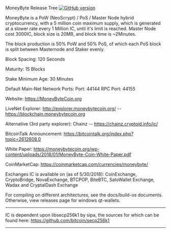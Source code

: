 MoneyByte Release Tree [![GitHub version](https://img.shields.io/badge/Version-1.2.0.0-brightgreen.svg)](https://github.com/moneybytecoin/moneybytecoin)

MoneyByte is a PoW (NeoScrypt) / PoS / Master Node hybrid cryptocurrency, with a 5 million coin maximum supply, which is generated at a slower rate every 1 Million IC, until it's limit is reached. Master Node cost 3000IC, block size is 20MB, and block time is ~2Minutes.

The block production is 50% PoW and 50% PoS, of which each PoS block is split between Masternode and Staker evenly.

Block Spacing: 120 Seconds

Maturity: 15 Blocks

Stake Minimum Age: 30 Minutes

Default Main-Net Network Ports:
Port: 44144
RPC Port: 44155

Website: https://MoneyByteCoin.org

LiveNet Explorer: http://explorer.moneybytecoin.org/  -- https://blockchain.moneybytecoin.org

Alternative (3rd party explorer): Chainz -- https://chainz.cryptoid.info/ic/

BitcoinTalk Announcement: https://bitcointalk.org/index.php?topic=2612608.0

White Paper: https://moneybytecoin.org/wp-content/uploads/2018/01/MoneyByte-Coin-White-Paper.pdf

CoinMarketCap: https://coinmarketcap.com/currencies/moneybyte/

Exchanges IC is available on (as of 5/30/2018): CoinExchange, CryptoBridge, NovaExchange, BTCPOP, BiteBTC, SatoWallet Exchange, Wadax and CryptalDash Exchange

For compiling on different architectures, see the docs/build-*os* documents. Otherwise, view releases page for windows qt-wallets.

****
IC is dependent upon libsecp256k1 by sipa, the sources for which can be found here:
https://github.com/bitcoin/secp256k1
****
